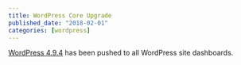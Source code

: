 ```yaml
---
title: WordPress Core Upgrade
published_date: "2018-02-01"
categories: [wordpress]
---
```

[WordPress 4.9.4](https://wordpress.org/news/2018/02/wordpress-4-9-4-maintenance-release/) has been pushed to all WordPress site dashboards.
